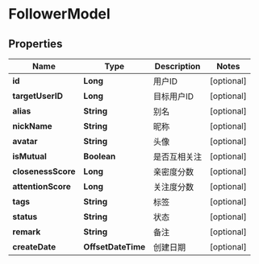 

# FollowerModel


## Properties

| Name | Type | Description | Notes |
|------------ | ------------- | ------------- | -------------|
|**id** | **Long** | 用户ID |  [optional] |
|**targetUserID** | **Long** | 目标用户ID |  [optional] |
|**alias** | **String** | 别名 |  [optional] |
|**nickName** | **String** | 昵称 |  [optional] |
|**avatar** | **String** | 头像 |  [optional] |
|**isMutual** | **Boolean** | 是否互相关注 |  [optional] |
|**closenessScore** | **Long** | 亲密度分数 |  [optional] |
|**attentionScore** | **Long** | 关注度分数 |  [optional] |
|**tags** | **String** | 标签 |  [optional] |
|**status** | **String** | 状态 |  [optional] |
|**remark** | **String** | 备注 |  [optional] |
|**createDate** | **OffsetDateTime** | 创建日期 |  [optional] |



